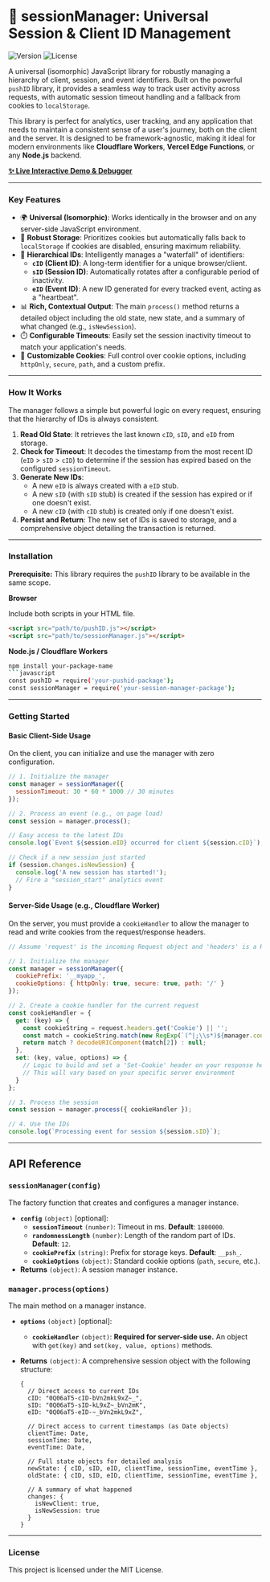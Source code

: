 # 🚀 sessionManager: Universal Session & Client ID Management

![Version](https://img.shields.io/badge/version-4.4.0-blue.svg)
![License](https://img.shields.io/badge/license-MIT-green.svg)

A universal (isomorphic) JavaScript library for robustly managing a hierarchy of client, session, and event identifiers.
Built on the powerful `pushID` library, it provides a seamless way to track user activity across requests, with
automatic session timeout handling and a fallback from cookies to `localStorage`.

This library is perfect for analytics, user tracking, and any application that needs to maintain a consistent sense of a
user's journey, both on the client and the server. It is designed to be framework-agnostic, making it ideal for modern
environments like **Cloudflare Workers**, **Vercel Edge Functions**, or any **Node.js** backend.

**[✨ Live Interactive Demo & Debugger](https://your-demo-url-here.com)**

---

### Key Features

* 🌍 **Universal (Isomorphic)**: Works identically in the browser and on any server-side JavaScript environment.
* 💾 **Robust Storage**: Prioritizes cookies but automatically falls back to `localStorage` if cookies are disabled,
  ensuring maximum reliability.
* 🔗 **Hierarchical IDs**: Intelligently manages a "waterfall" of identifiers:
    * **`cID` (Client ID)**: A long-term identifier for a unique browser/client.
    * **`sID` (Session ID)**: Automatically rotates after a configurable period of inactivity.
    * **`eID` (Event ID)**: A new ID generated for every tracked event, acting as a "heartbeat".
* 📊 **Rich, Contextual Output**: The main `process()` method returns a detailed object including the old state, new
  state, and a summary of what changed (e.g., `isNewSession`).
* ⏱️ **Configurable Timeouts**: Easily set the session inactivity timeout to match your application's needs.
* 🍪 **Customizable Cookies**: Full control over cookie options, including `httpOnly`, `secure`, `path`, and a custom
  prefix.

---

### How It Works

The manager follows a simple but powerful logic on every request, ensuring that the hierarchy of IDs is always
consistent.

1. **Read Old State**: It retrieves the last known `cID`, `sID`, and `eID` from storage.
2. **Check for Timeout**: It decodes the timestamp from the most recent ID (`eID` > `sID` > `cID`) to determine if the
   session has expired based on the configured `sessionTimeout`.
3. **Generate New IDs**:
    * A new `eID` is always created with a `eID` stub.
    * A new `sID` (with `sID` stub) is created if the session has expired or if one doesn't exist.
    * A new `cID` (with `cID` stub) is created only if one doesn't exist.
4. **Persist and Return**: The new set of IDs is saved to storage, and a comprehensive object detailing the transaction
   is returned.

---

### Installation

**Prerequisite:** This library requires the `pushID` library to be available in the same scope.

**Browser**

Include both scripts in your HTML file.

```html
<script src="path/to/pushID.js"></script>
<script src="path/to/sessionManager.js"></script>
```

**Node.js / Cloudflare Workers**

```bash
npm install your-package-name
```javascript
const pushID = require('your-pushid-package');
const sessionManager = require('your-session-manager-package');
```

---

### Getting Started

#### Basic Client-Side Usage

On the client, you can initialize and use the manager with zero configuration.

```javascript
// 1. Initialize the manager
const manager = sessionManager({
  sessionTimeout: 30 * 60 * 1000 // 30 minutes
});

// 2. Process an event (e.g., on page load)
const session = manager.process();

// Easy access to the latest IDs
console.log(`Event ${session.eID} occurred for client ${session.cID}`);

// Check if a new session just started
if (session.changes.isNewSession) {
  console.log('A new session has started!');
  // Fire a "session_start" analytics event
}
```

#### Server-Side Usage (e.g., Cloudflare Worker)

On the server, you must provide a `cookieHandler` to allow the manager to read and write cookies from the
request/response headers.

```javascript
// Assume 'request' is the incoming Request object and 'headers' is a Headers object for the response.

// 1. Initialize the manager
const manager = sessionManager({
  cookiePrefix: '__myapp_',
  cookieOptions: { httpOnly: true, secure: true, path: '/' }
});

// 2. Create a cookie handler for the current request
const cookieHandler = {
  get: (key) => {
    const cookieString = request.headers.get('Cookie') || '';
    const match = cookieString.match(new RegExp(`(^|;\\s*)${manager.config.cookiePrefix + key}=([^;]+)`));
    return match ? decodeURIComponent(match[2]) : null;
  },
  set: (key, value, options) => {
    // Logic to build and set a 'Set-Cookie' header on your response headers object
    // This will vary based on your specific server environment
  }
};

// 3. Process the session
const session = manager.process({ cookieHandler });

// 4. Use the IDs
console.log(`Processing event for session ${session.sID}`);
```

---

## API Reference

### `sessionManager(config)`

The factory function that creates and configures a manager instance.

* **`config`** `(object)` [optional]:
    * **`sessionTimeout`** `(number)`: Timeout in ms. **Default**: `1800000`.
    * **`randomnessLength`** `(number)`: Length of the random part of IDs. **Default**: `12`.
    * **`cookiePrefix`** `(string)`: Prefix for storage keys. **Default**: `__psh_`.
    * **`cookieOptions`** `(object)`: Standard cookie options (`path`, `secure`, etc.).
* **Returns** `(object)`: A session manager instance.

### `manager.process(options)`

The main method on a manager instance.

* **`options`** `(object)` [optional]:
    * **`cookieHandler`** `(object)`: **Required for server-side use.** An object with `get(key)`
      and `set(key, value, options)` methods.
* **Returns** `(object)`: A comprehensive session object with the following structure:

    ```
    {
      // Direct access to current IDs
      cID: "0Q06aT5-cID-bVn2mkL9xZ~_",
      sID: "0Q06aT5-sID-kL9xZ~_bVn2mK",
      eID: "0Q06aT5-eID-~_bVn2mkL9xZ",

      // Direct access to current timestamps (as Date objects)
      clientTime: Date,
      sessionTime: Date,
      eventTime: Date,

      // Full state objects for detailed analysis
      newState: { cID, sID, eID, clientTime, sessionTime, eventTime },
      oldState: { cID, sID, eID, clientTime, sessionTime, eventTime },

      // A summary of what happened
      changes: {
        isNewClient: true,
        isNewSession: true
      }
    }
    ```

---

### License

This project is licensed under the MIT License.
